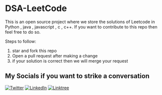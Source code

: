 # DSA-LeetCode
This is an open source project where we store the solutions of Leetcode in Python , java , javascript , c , c++.
If you want to contribute to this repo then feel free to do so.

Steps to follow:
1) star and fork this repo
2) Open a pull request after making a change
3) if your solution is correct then we will merge your request


## My Socials if you want to strike a conversation
[![Twitter](https://img.shields.io/badge/Twitter-%231DA1F2.svg?logo=Twitter&logoColor=white)](https://twitter.com/Ayushmangarg4)
[![LinkedIn](https://img.shields.io/badge/LinkedIn-%230077B5.svg?logo=linkedin&logoColor=white)](https://linkedin.com/in/linkedin.com/in/ayushmangarg)
[![Linktree](https://img.shields.io/badge/Linktree-%2300FF11.svg?logo=linktree&logoColor=white)](https://linktr.ee/ayushmangarg8)
